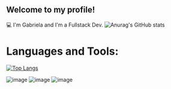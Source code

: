 ## Welcome to my profile!

💻 I'm Gabriela and I'm a Fullstack Dev.
![Anurag's GitHub stats](https://github-readme-stats.vercel.app/api?username=anuraghazra&show_icons=true&theme=gruvbox)
# Languages and Tools:
[![Top Langs](https://github-readme-stats.vercel.app/api/top-langs/?username=gabiqss)](https://github.com/gabiqss)

![image](https://img.shields.io/badge/Django-092E20?style=for-the-badge&logo=django&logoColor=green)
![image](https://img.shields.io/badge/Python-FFD43B?style=for-the-badge&logo=python&logoColor=blue)
![image](https://img.shields.io/badge/HTML5-E34F26?style=for-the-badge&logo=html5&logoColor=white)

